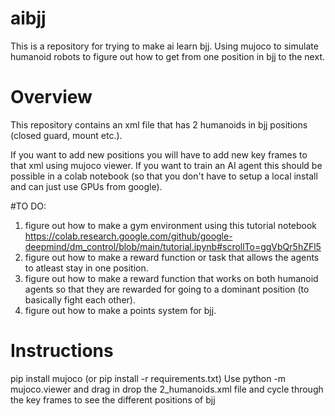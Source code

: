 # aibjj
This is a repository for trying to make ai learn bjj. Using mujoco to simulate humanoid robots to figure out how to get from one position in bjj to the next.

# Overview
This repository contains an xml file that has 2 humanoids in bjj positions (closed guard, mount etc.). 

If you want to add new positions you will have to add new key frames to that xml using mujoco viewer. 
If you want to train an AI agent this should be possible in a colab notebook (so that you don't have to setup a local install and can just use GPUs from google).

#TO DO:
1) figure out how to make a gym environment using this tutorial notebook https://colab.research.google.com/github/google-deepmind/dm_control/blob/main/tutorial.ipynb#scrollTo=ggVbQr5hZFl5
2) figure out how to make a reward function or task that allows the agents to atleast stay in one position.
3) figure out how to make a reward function that works on both humanoid agents so that they are rewarded for going to a dominant position (to basically fight each other).
4) figure out how to make a points system for bjj.


# Instructions
pip install mujoco (or pip install -r requirements.txt)
Use python -m mujoco.viewer and drag in drop the 2_humanoids.xml file and cycle through the key frames to see the different positions of bjj
